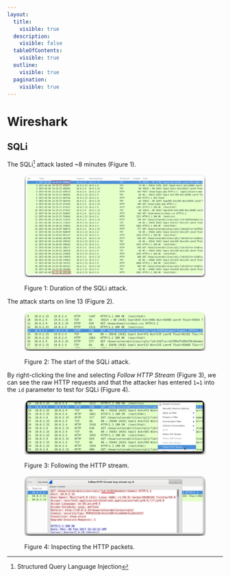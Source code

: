 ```yaml
---
layout:
  title:
    visible: true
  description:
    visible: false
  tableOfContents:
    visible: true
  outline:
    visible: true
  pagination:
    visible: true
---
```


# Wireshark

## SQLi

The SQLi[^1] attack lasted \~8 minutes (Figure 1).

<figure><img src="../../.gitbook/assets/wireshark_sqli_duration.png" alt=""><figcaption><p>Figure 1: Duration of the SQLi attack.</p></figcaption></figure>

The attack starts on line 13 (Figure 2).

<figure><img src="../../.gitbook/assets/wireshark_sqli_start.png" alt=""><figcaption><p>Figure 2: The start of the SQLi attack.</p></figcaption></figure>

By right-clicking the line and selecting _Follow HTTP Stream_ (Figure 3), _&#x77;_&#x65; can see the raw HTTP requests and that the attacker has entered `1=1` into the `id` parameter to test for SQLi (Figure 4).

<figure><img src="../../.gitbook/assets/wireshark_sqli_follow_http_stream.png" alt=""><figcaption><p>Figure 3: Following the HTTP stream.</p></figcaption></figure>

<figure><img src="../../.gitbook/assets/wireshark_sqli_1=1.png" alt=""><figcaption><p>Figure 4: Inspecting the HTTP packets.</p></figcaption></figure>

[^1]: Structured Query Language Injection
